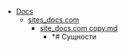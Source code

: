 - <a href = "E:\Node_projects\Node_Way\NBase\_Md\_Index\__Closer\_Library\Sources\content\Docs\cat.Docs\dir.Docs.md">Docs</a>
    - <a href = "E:\Node_projects\Node_Way\NBase\_Md\_Index\__Closer\_Library\Sources\content\Docs\sites_docs.com\cat.sites_docs.com\dir.sites_docs.com.md">sites_docs.com</a>
        - <a href = "E:\Node_projects\Node_Way\NBase\_Md\_Index\__Closer\_Library\Sources\content\Docs\sites_docs.com\site_docs.com copy.md">site_docs.com copy.md</a>
            - *# Сущности
    
